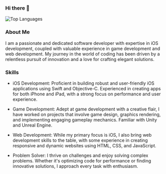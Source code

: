 ### Hi there 👋

![Top Languages](https://github-readme-stats.vercel.app/api/top-langs/?username=OHegazy12&theme=tokyonight&layout=compact)

### About Me ###
I am a passionate and dedicated software developer with expertise in iOS development, coupled with valuable experience in game development and web development. My journey in the world of coding has been driven by a relentless pursuit of innovation and a love for crafting elegant solutions.

### Skills ###

- iOS Development: Proficient in building robust and user-friendly iOS applications using Swift and Objective-C. Experienced in creating apps for both iPhone and iPad, with a strong focus on performance and user experience.

- Game Development: Adept at game development with a creative flair, I have worked on projects that involve game design, graphics rendering, and implementing engaging gameplay mechanics. Familiar with Unity and Unreal Engine.

- Web Development: While my primary focus is iOS, I also bring web development skills to the table, with some experience in creating responsive and dynamic websites using HTML, CSS, and JavaScript.

- Problem Solver: I thrive on challenges and enjoy solving complex problems. Whether it's optimizing code for performance or finding innovative solutions, I approach every task with enthusiasm.
